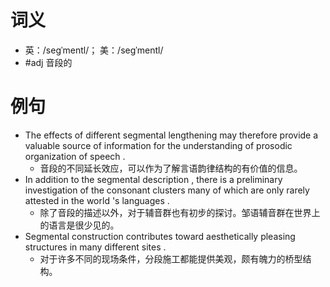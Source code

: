 # 词义
- 英：/seɡˈmentl/； 美：/seɡˈmentl/
- #adj 音段的
# 例句
- The effects of different segmental lengthening may therefore provide a valuable source of information for the understanding of prosodic organization of speech .
	- 音段的不同延长效应，可以作为了解言语韵律结构的有价值的信息。
- In addition to the segmental description , there is a preliminary investigation of the consonant clusters many of which are only rarely attested in the world 's languages .
	- 除了音段的描述以外，对于辅音群也有初步的探讨。邹语辅音群在世界上的语言是很少见的。
- Segmental construction contributes toward aesthetically pleasing structures in many different sites .
	- 对于许多不同的现场条件，分段施工都能提供美观，颇有魄力的桥型结构。
